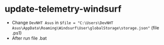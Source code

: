 # update-telemetry-windsurf

- Change `DevNHT Asus` in `$file = "C:\Users\DevNHT Asus\AppData\Roaming\Windsurf\User\globalStorage\storage.json"` (file .ps1)
- After run file .bat
